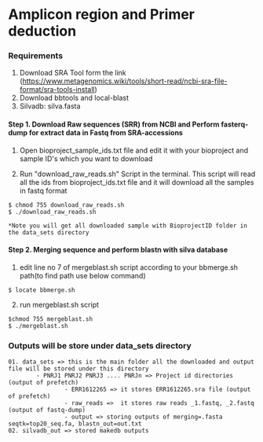 # Amplicon region and Primer deduction

### Requirements 
1. Download SRA Tool form the link (https://www.metagenomics.wiki/tools/short-read/ncbi-sra-file-format/sra-tools-install)
2. Download bbtools and local-blast
3. Silvadb: silva.fasta

#### Step 1. Download Raw sequences (SRR) from NCBI and Perform fasterq-dump for extract data in Fastq from SRA-accessions

1) Open bioproject_sample_ids.txt file and edit it with your bioproject and sample ID's which you want to download

2) Run "download_raw_reads.sh" Script in the terminal. This script will read all the ids from bioproject_ids.txt file and it will download all the samples in fastq format

```
$ chmod 755 download_raw_reads.sh
$ ./download_raw_reads.sh

*Note you will get all downloaded sample with BioprojectID folder in the data_sets directory
```
#### Step 2. Merging sequence and perform blastn with silva database

1) edit line no 7 of mergeblast.sh script according to your bbmerge.sh path(to find path use below command)

```
$ locate bbmerge.sh
```

2) run mergeblast.sh script
```
$chmod 755 mergeblast.sh
$ ./mergeblast.sh
```


### Outputs will be store under data_sets directory

```
01. data_sets => this is the main folder all the downloaded and output file will be stored under this directory
        - PNRJ1 PNRJ2 PNRJ3 .... PNRJn => Project id directories (output of prefetch)
                - ERR1612265 => it stores ERR1612265.sra file (output of prefetch)
                - raw_reads =>  it stores raw reads _1.fastq, _2.fastq (output of fastq-dump)
                - output => storing outputs of merging=.fasta seqtk=top20_seq.fa, blastn_out=out.txt
02. silvadb_out => stored makedb outputs





